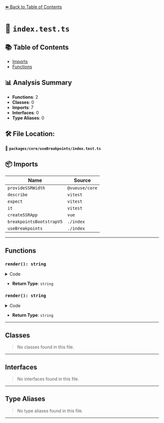 [⬅️ Back to Table of Contents](../../../index.md)

# 📄 `index.test.ts`

## 📚 Table of Contents

- [Imports](#imports)
- [Functions](#functions)

## 📊 Analysis Summary

- **Functions**: 2
- **Classes**: 0
- **Imports**: 7
- **Interfaces**: 0
- **Type Aliases**: 0

## 🛠️ File Location:
📂 **`packages/core/useBreakpoints/index.test.ts`**

## 📦 Imports

| Name | Source |
|------|--------|
| `provideSSRWidth` | `@vueuse/core` |
| `describe` | `vitest` |
| `expect` | `vitest` |
| `it` | `vitest` |
| `createSSRApp` | `vue` |
| `breakpointsBootstrapV5` | `./index` |
| `useBreakpoints` | `./index` |


---

## Functions

### `render(): string`

<details><summary>Code</summary>

```ts
() => ''
```
</details>

- **Return Type**: `string`
### `render(): string`

<details><summary>Code</summary>

```ts
() => ''
```
</details>

- **Return Type**: `string`

---

## Classes

> No classes found in this file.


---

## Interfaces

> No interfaces found in this file.


---

## Type Aliases

> No type aliases found in this file.


---